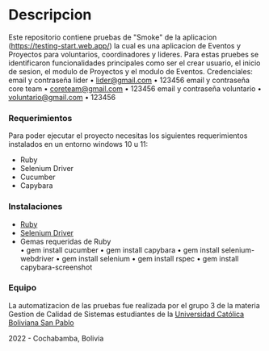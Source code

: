 # Descripcion

Este repositorio contiene pruebas de "Smoke" de la aplicacion (https://testing-start.web.app/) la cual es una aplicacion de Eventos y Proyectos para voluntarios, coordinadores y lideres. Para estas pruebes se identificaron funcionalidades principales como ser el crear usuario, el inicio de sesion, el modulo de Proyectos y el modulo de Eventos.
Credenciales:
email y contraseña lider
• lider@gmail.com
• 123456
email y contraseña core team
• coreteam@gmail.com
• 123456
email y contraseña voluntario
• voluntario@gmail.com
• 123456

### Requerimientos

Para poder ejecutar el proyecto necesitas los siguientes requerimientos instalados en un entorno windows 10 u 11:

- Ruby
- Selenium Driver
- Cucumber
- Capybara

### Instalaciones

- [Ruby](https://rubyinstaller.org/downloads/)
- [Selenium Driver](https://chromedriver.chromium.org/downloads)
- Gemas requeridas de Ruby  
  • gem install cucumber
  • gem install capybara
  • gem install selenium-webdriver
  • gem install selenium
  • gem install rspec
  • gem install capybara-screenshot

### Equipo

La automatizacion de las pruebas fue realizada por el grupo 3 de la materia Gestion de Calidad de Sistemas estudiantes de la [Universidad Católica Boliviana San Pablo](https://www.ucbcba.edu.bo/)

2022 - Cochabamba, Bolivia
